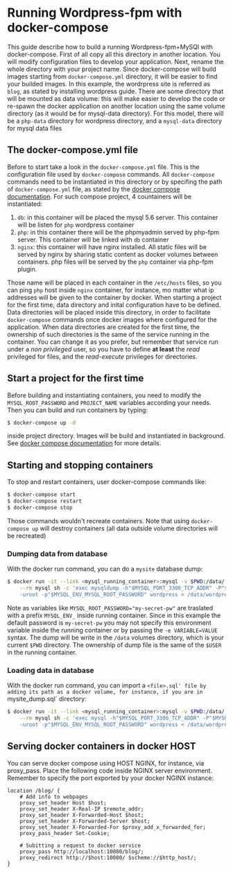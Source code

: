 
Running Wordpress-fpm with docker-compose
==============================================

This guide describe how to build a running Wordpress-fpm+MySQl with docker-compose. First of all copy all this directory in another location. You will modify configuration files  to develop your application. Next, rename the whole directory with your project name. Since docker-compose will build images starting from `docker-compose.yml` directory, it will be easier to find your builded images. In this example, the
wordrpress site is referred as `blog`, as stated by installing wordpress guide. There are some directory that will be mounted as data volume: this will make easier to develop the code or re-spawn the docker application on another location using the same volume directory (as it would be for mysql-data directory). For this model, there will be a `php-data` directory for wordpress directory, and a `mysql-data` directory for mysql
data files

## The docker-compose.yml file

Before to start take a look in the `docker-compose.yml` file. This is the configuration file used by `docker-compose` commands. All `docker-compose` commands need to be instantiated in this directory or by specifing the path of `docker-compose.yml` file, as stated by the [docker compose documentation](https://docs.docker.com/compose/). For such compose project, 4 countainers will be instantiated:

1. `db`: in this container will be placed the mysql 5.6 server. This container will be listen for `php` wordpress container
2. `php`: in this container there will be the phpmyadmin served by php-fpm server. This container will be linked with `db` container
3. `nginx`: this container will have nginx installed. All static files will be served by nginx by sharing static content as docker volumes between containers. php files will be served by the `php` container via php-fpm plugin.

Those name will be placed in each container in the `/etc/hosts` files, so you can ping `php` host inside `nginx` container, for instance, mo matter what ip addresses will be given to the container by docker. When starting a project for the first time, data directory and inital configuration have to be defined. Data directories will be placed inside this directory, in order to facilitate `docker-compose` commands once docker images where configured for the application. When data directories are created for the first time, the ownership of such directories is the same of the service running in the container. You can change it as you prefer, but remember that service run under a *non privileged* user, so you have to define **at least** the *read* privileged for files, and the *read-execute* privileges for directories.

## Start a project for the first time

Before building and instantiating containers, you need to modify the `MYSQL_ROOT_PASSWORD` and `PROJECT_NAME` variables according your needs. Then you can build and run containers by typing:

```bash
$ docker-compose up -d
```
inside project directory. Images will be build and instantiated in background. See [docker compose documentation](https://docs.docker.com/compose/) for more details.

## Starting and stopping containers

To stop and restart containers, user docker-compose commands like:

```bash
$ docker-compose start
$ docker-compose restart
$ docker-compose stop
```

Those commands wouldn't recreate containers. Note that using `docker-compose up` will destroy containers (all data outside volume directories will be recreated)

### Dumping data from database

With the docker run command, you can do a `mysite` database dump:

```bash
$ docker run -it --link <mysql_running_container>:mysql -v $PWD:/data/ -e MYSQL_ROOT_PASSWORD="my-secret-pw" \
    --rm mysql sh -c 'exec mysqldump -h"$MYSQL_PORT_3306_TCP_ADDR" -P"$MYSQL_PORT_3306_TCP_PORT" \
    -uroot -p"$MYSQL_ENV_MYSQL_ROOT_PASSWORD" wordpress > /data/wordpress_dump.sql'
```

Note as variables like `MYSQL_ROOT_PASSWORD="my-secret-pw"` are traslated with a prefix `MYSQL_ENV_` inside running container. Since in this example the default password is `my-secret-pw` you may not specify this environment variable inside the running container or by passing the `-e VARIABLE=VALUE` syntax. The dump will be write in the `/data` volumes directory, which is your current `$PWD` directory. The ownership of dump file is the same of the `$USER` in the running container.

### Loading data in database

With the docker run command, you can import a `<file>.sql' file by adding its path as a docker volume, for instance, if you are in `mysite_dump.sql` directory:

```bash
$ docker run -it --link <mysql_running_container>:mysql -v $PWD:/data/ -e MYSQL_ROOT_PASSWORD="my-secret-pw" \
    --rm mysql sh -c 'exec mysql -h"$MYSQL_PORT_3306_TCP_ADDR" -P"$MYSQL_PORT_3306_TCP_PORT" \
    -uroot -p"$MYSQL_ENV_MYSQL_ROOT_PASSWORD" wordpress < /data/wordpress_dump.sql'
```

## Serving docker containers in docker HOST

You can serve docker compose using HOST NGINX, for instance, via proxy_pass. Place the following code inside NGINX server environment. Remember to specify the port exported by your docker NGINX instance:

```
location /blog/ {
    # Add info to webpages
    proxy_set_header Host $host;
    proxy_set_header X-Real-IP $remote_addr;
    proxy_set_header X-Forwarded-Host $host;
    proxy_set_header X-Forwarded-Server $host;
    proxy_set_header X-Forwarded-For $proxy_add_x_forwarded_for;
    proxy_pass_header Set-Cookie;

    # Subitting a request to docker service
    proxy_pass http://localhost:10080/blog/;
    proxy_redirect http://$host:10080/ $scheme://$http_host/;
}
```
